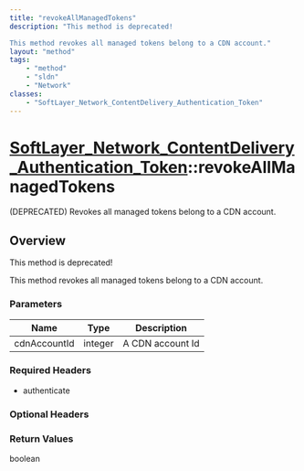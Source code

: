 ```yaml
---
title: "revokeAllManagedTokens"
description: "This method is deprecated! 

This method revokes all managed tokens belong to a CDN account."
layout: "method"
tags:
    - "method"
    - "sldn"
    - "Network"
classes:
    - "SoftLayer_Network_ContentDelivery_Authentication_Token"
---
```

# [SoftLayer_Network_ContentDelivery_Authentication_Token](/reference/services/SoftLayer_Network_ContentDelivery_Authentication_Token)::revokeAllManagedTokens

(DEPRECATED) Revokes all managed tokens belong to a CDN account.


## Overview 
This method is deprecated! 

This method revokes all managed tokens belong to a CDN account. 

### Parameters 
|Name | Type | Description |
| --- | --- | --- |
|cdnAccountId| integer| A CDN account Id|


### Required Headers
* authenticate

### Optional Headers

### Return Values
boolean

